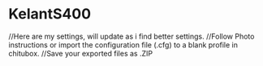 # KelantS400
//Here are my settings, will update as i find better settings.
//Follow Photo instructions or import the configuration file (.cfg) to a blank profile in chitubox. 
//Save your exported files as .ZIP
